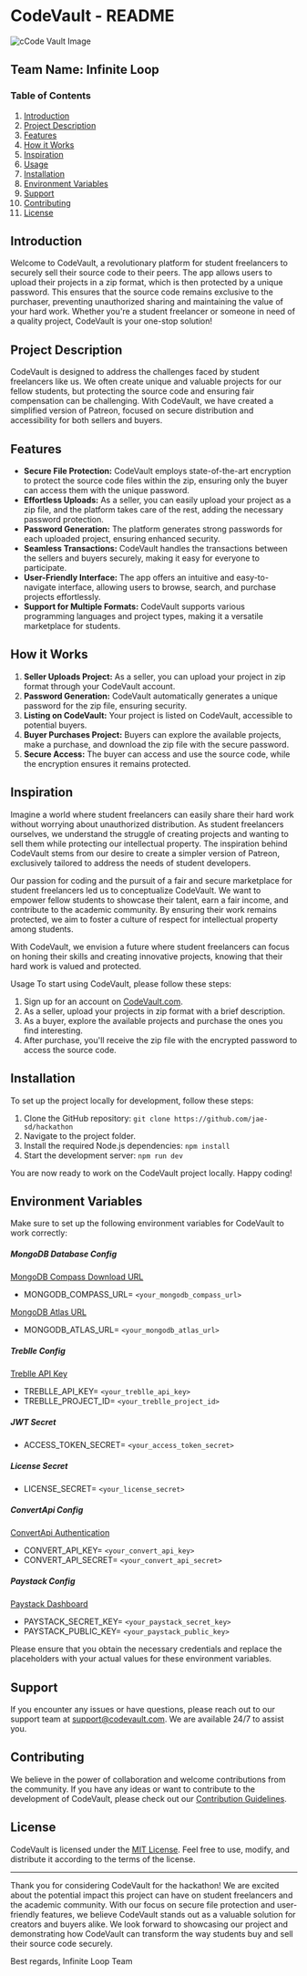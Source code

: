 # CodeVault - README

![cCode Vault Image](https://github.com/jae-sd/hackathon/raw/main/public/img/readme.png)

## Team Name: Infinite Loop

### Table of Contents

1. [Introduction](#introduction)
2. [Project Description](#project-description)
3. [Features](#features)
4. [How it Works](#how-it-works)
5. [Inspiration](#inspiration)
6. [Usage](#usage)
7. [Installation](#installation)
8. [Environment Variables](#environment-variables)
9. [Support](#support)
10. [Contributing](#contributing)
11. [License](#license)

## Introduction

Welcome to CodeVault, a revolutionary platform for student freelancers to securely sell their source code to their peers. The app allows users to upload their projects in a zip format, which is then protected by a unique password. This ensures that the source code remains exclusive to the purchaser, preventing unauthorized sharing and maintaining the value of your hard work. Whether you're a student freelancer or someone in need of a quality project, CodeVault is your one-stop solution!

## Project Description

CodeVault is designed to address the challenges faced by student freelancers like us. We often create unique and valuable projects for our fellow students, but protecting the source code and ensuring fair compensation can be challenging. With CodeVault, we have created a simplified version of Patreon, focused on secure distribution and accessibility for both sellers and buyers.

## Features

- **Secure File Protection:** CodeVault employs state-of-the-art encryption to protect the source code files within the zip, ensuring only the buyer can access them with the unique password.
- **Effortless Uploads:** As a seller, you can easily upload your project as a zip file, and the platform takes care of the rest, adding the necessary password protection.
- **Password Generation:** The platform generates strong passwords for each uploaded project, ensuring enhanced security.
- **Seamless Transactions:** CodeVault handles the transactions between the sellers and buyers securely, making it easy for everyone to participate.
- **User-Friendly Interface:** The app offers an intuitive and easy-to-navigate interface, allowing users to browse, search, and purchase projects effortlessly.
- **Support for Multiple Formats:** CodeVault supports various programming languages and project types, making it a versatile marketplace for students.

## How it Works

1. **Seller Uploads Project:** As a seller, you can upload your project in zip format through your CodeVault account.
2. **Password Generation:** CodeVault automatically generates a unique password for the zip file, ensuring security.
3. **Listing on CodeVault:** Your project is listed on CodeVault, accessible to potential buyers.
4. **Buyer Purchases Project:** Buyers can explore the available projects, make a purchase, and download the zip file with the secure password.
5. **Secure Access:** The buyer can access and use the source code, while the encryption ensures it remains protected.

## Inspiration

Imagine a world where student freelancers can easily share their hard work without worrying about unauthorized distribution. As student freelancers ourselves, we understand the struggle of creating projects and wanting to sell them while protecting our intellectual property. The inspiration behind CodeVault stems from our desire to create a simpler version of Patreon, exclusively tailored to address the needs of student developers.

Our passion for coding and the pursuit of a fair and secure marketplace for student freelancers led us to conceptualize CodeVault. We want to empower fellow students to showcase their talent, earn a fair income, and contribute to the academic community. By ensuring their work remains protected, we aim to foster a culture of respect for intellectual property among students.

With CodeVault, we envision a future where student freelancers can focus on honing their skills and creating innovative projects, knowing that their hard work is valued and protected.

 Usage
To start using CodeVault, please follow these steps:

1. Sign up for an account on [CodeVault.com](https://codevault.com).
2. As a seller, upload your projects in zip format with a brief description.
3. As a buyer, explore the available projects and purchase the ones you find interesting.
4. After purchase, you'll receive the zip file with the encrypted password to access the source code.

## Installation

To set up the project locally for development, follow these steps:

1. Clone the GitHub repository: `git clone https://github.com/jae-sd/hackathon`
2. Navigate to the project folder.
3. Install the required Node.js dependencies: `npm install`
4. Start the development server: `npm run dev`

You are now ready to work on the CodeVault project locally. Happy coding!


## Environment Variables

Make sure to set up the following environment variables for CodeVault to work correctly:

##### MongoDB Database Config

[MongoDB Compass Download URL](https://www.mongodb.com/try/download/compass)
- MONGODB_COMPASS_URL= `<your_mongodb_compass_url>` 

[MongoDB Atlas URL](https://cloud.mongodb.com/v2/632f587e3301614db483ba98#/clusters)
- MONGODB_ATLAS_URL= `<your_mongodb_atlas_url>` 

##### Treblle Config

[Treblle API Key](https://app.treblle.com/users/profile)

- TREBLLE_API_KEY= `<your_treblle_api_key>` 
- TREBLLE_PROJECT_ID= `<your_treblle_project_id>`

##### JWT Secret

- ACCESS_TOKEN_SECRET= `<your_access_token_secret>`

##### License Secret

- LICENSE_SECRET= `<your_license_secret>`

##### ConvertApi Config

[ConvertApi Authentication](https://www.convertapi.com/cara-a/auth)

- CONVERT_API_KEY= `<your_convert_api_key>` 
- CONVERT_API_SECRET= `<your_convert_api_secret>`

##### Paystack Config

[Paystack Dashboard](https://dashboard.paystack.com/#/settings/developers)

- PAYSTACK_SECRET_KEY= `<your_paystack_secret_key>` 
- PAYSTACK_PUBLIC_KEY= `<your_paystack_public_key>`

Please ensure that you obtain the necessary credentials and replace the placeholders with your actual values for these environment variables.

## Support

If you encounter any issues or have questions, please reach out to our support team at support@codevault.com. We are available 24/7 to assist you.

## Contributing

We believe in the power of collaboration and welcome contributions from the community. If you have any ideas or want to contribute to the development of CodeVault, please check out our [Contribution Guidelines](link_to_contribution_guidelines.md).

## License

CodeVault is licensed under the [MIT License](link_to_license.md). Feel free to use, modify, and distribute it according to the terms of the license.

---

Thank you for considering CodeVault for the hackathon! We are excited about the potential impact this project can have on student freelancers and the academic community. With our focus on secure file protection and user-friendly features, we believe CodeVault stands out as a valuable solution for creators and buyers alike. We look forward to showcasing our project and demonstrating how CodeVault can transform the way students buy and sell their source code securely.

Best regards,
Infinite Loop Team
